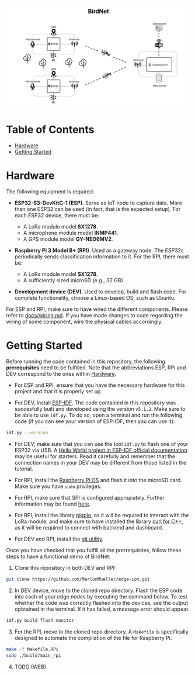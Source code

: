 ![Header](assets/header.png)


# Table of Contents

- [Hardware](#hardware)
- [Getting Started](#getting-started)

# Hardware

The following equipment is required:

- **ESP32-S3-DevKitC-1 (ESP)**. Serve as IoT node to capture data. 
More than one ESP32 can be used (in fact, that is the expected setup). For each
ESP32 device, there must be:
    - A LoRa module model **SX1278**. 
    - A microphone module model **INMP441**.
    - A GPS module model **GY-NEO6MV2**.

- **Raspberry Pi 3 Model B+ (RPI)**. Used as a gateway node. The ESP32s periodically sends classification 
information to it. For the RPI, there must be:
    - A LoRa module model **SX1278**. 
    - A sufficiently sized microSD (e.g., 32 GB)

- **Development device (DEV)**. Used to develop, build and flash code. For complete functionality, choose a Linux-based OS, such as 
Ubuntu.

For ESP and RPI, make sure to have wired the different components. Please 
refer to [docs/wiring.md](docs/wiring.md). If you have made changes to code 
regarding the wiring of some component, wire the physical cables accordingly. 

# Getting Started

Before running the code contained in this repository, the following 
__prerequisites__ need to be fulfilled. Note that the abbreviations ESP, RPI and DEV correspond to the ones within [Hardware](#hardware). 

- For ESP and RPI, ensure that you have the necessary hardware for this project and that it is properly set up.

- For DEV, install [ESP-IDF](https://github.com/espressif/esp-idf). The code contained in this 
repository was succesfully built and developed using the version `v5.1.2`. Make 
sure to be able to use `idf.py`. To do so, open a terminal and run the 
following code (if you can see your version of ESP-IDF, then you can use it):
```sh
idf.py --version
``` 

- For DEV, make sure that you can use the tool `idf.py` to flash
one of your ESP32 via USB. A
[Hello World project in ESP-IDF official documentation](https://docs.espressif.com/projects/esp-idf/en/stable/esp32/get-started/windows-setup.html#get-started-windows-first-steps)
may be useful for starters. Read it carefully and remember that the connection
names in your DEV may be different from those listed in the tutorial. 

- For RPI, install the [Raspberry Pi OS](https://www.raspberrypi.com/software/)
and flash it into the microSD card. Make sure you have `sudo` privileges. 

- For RPI, make sure that SPI is configured appropiately. Further information
may be found [here](https://www.raspberrypi-spy.co.uk/2014/08/enabling-the-spi-interface-on-the-raspberry-pi/).

- For RPI, install the library 
[pigpio](https://abyz.me.uk/rpi/pigpio/), as it will be required to interact 
with the LoRa module, and make sure to have installed the library 
[curl for C++](https://raspberry-projects.com/pi/programming-in-c/networking/curl/adding-curl-to-your-project),
as it will be required to connect with backend and dashboard. 

- For DEV and RPI, install the [git utility](https://git-scm.com/downloads). 

Once you have checked that you fulfill all the prerrequisites, follow these
steps to have a functional demo of BirdNet:

1. Clone this repository in both DEV and RPI:

```sh
git clone https://github.com/MarlonMueller/edge-iot.git
```

2. In DEV device, move to the cloned repo directory. Flash the ESP code into
each of your edge nodes by executing the command below. To test whether the
code was correctly flashed into the devices, see the output opbtained in
the terminal. If it has failed, a message error should appear.

```sh
idf.py build flash monitor
```

3. For the RPI, move to the cloned repo directory. A `Makefile` is specifically
designed to automate the compilation of the file for Raspberry Pi.

```sh
make -f Makefile.RPi
sudo ./build/main_rpi
```

4. TODO (WEB)
